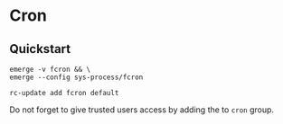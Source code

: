 # Cron

## Quickstart
```
emerge -v fcron && \
emerge --config sys-process/fcron
```

```
rc-update add fcron default
```

Do not forget to give trusted users access by adding the to `cron` group.
